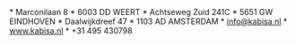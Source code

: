 <div class="contact-information" markdown>
* Marconilaan 8
* 6003 DD WEERT
* Achtseweg Zuid 241C
* 5651 GW EINDHOVEN
* Daalwijkdreef 47
* 1103 AD AMSTERDAM
* <a href="mailto:info@kabisa.nl">info@kabisa.nl</a>
* <a href="https://www.kabisa.nl">www.kabisa.nl</a>
* +31 495 430798
</div>
